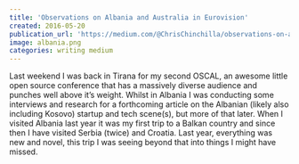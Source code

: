 ```yaml
---
title: 'Observations on Albania and Australia in Eurovision'
created: 2016-05-20
publication_url: 'https://medium.com/@ChrisChinchilla/observations-on-albania-and-australia-in-eurovision-b09be9e1c9b9#.pgltgcs8z'
image: albania.png
categories: writing medium
---
```


Last weekend I was back in Tirana for my second OSCAL, an awesome little open source conference that has a massively diverse audience and punches well above it’s weight. Whilst in Albania I was conducting some interviews and research for a forthcoming article on the Albanian (likely also including Kosovo) startup and tech scene(s), but more of that later.
When I visited Albania last year it was my first trip to a Balkan country and since then I have visited Serbia (twice) and Croatia. Last year, everything was new and novel, this trip I was seeing beyond that into things I might have missed.
